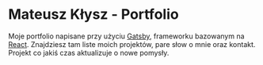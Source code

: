 <h1>
  Mateusz Kłysz - Portfolio
</h1>

Moje portfolio napisane przy użyciu <a href="https://www.gatsbyjs.com/">Gatsby</a>, frameworku bazowanym na <a href="https://www.reactjs.org/">React</a>. Znajdziesz tam liste moich projektów, pare słow o mnie oraz kontakt. Projekt co jakiś czas aktualizuje o nowe pomysły.
